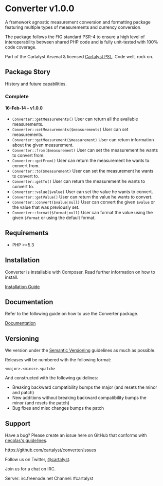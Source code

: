 # Converter v1.0.0

A framework agnostic measurement conversion and formatting package featuring multiple types of measurements and currency conversion.

The package follows the FIG standard PSR-4 to ensure a high level of interoperability between shared PHP code and is fully unit-tested with 100% code coverage.

Part of the Cartalyst Arsenal & licensed [Cartalyst PSL](license.txt). Code well, rock on.

## Package Story

History and future capabilities.

### Complete

#### 16-Feb-14 - v1.0.0

- ```Converter::getMeasurements()``` User can return all the available measurements.
- ```Converter::setMeasurements($measurements)``` User can set measurements.
- ```Converter::getMeasurement($measurement)``` User can return information about the given measurement.
- ```Converter::from($measurement)``` User can set the measurement he wants to convert from.
- ```Converter::getFrom()``` User can return the measurement he wants to convert from.
- ```Converter::to($measurement)``` User can set the measurement he wants to convert to.
- ```Converter::getTo()``` User can return the measurement he wants to convert to.
- ```Converter::value($value)``` User can set the value he wants to convert.
- ```Converter::getValue()``` User can return the value he wants to convert.
- ```Converter::convert($value|null)``` User can convert the given `$value` or the value that was previously set.
- ```Converter::format($format|null)``` User can format the value using the given `$format` or using the default format.

## Requirements

- PHP >=5.3

## Installation

Converter is installable with Composer. Read further information on how to install.

[Installation Guide](http://cartalyst.com/manual/converter/introduction/installation)

## Documentation

Refer to the following guide on how to use the Converter package.

[Documentation](http://cartalyst.com/manual/converter)

## Versioning

We version under the [Semantic Versioning](http://semver.org/) guidelines as much as possible.

Releases will be numbered with the following format:

`<major>.<minor>.<patch>`

And constructed with the following guidelines:

* Breaking backward compatibility bumps the major (and resets the minor and patch)
* New additions without breaking backward compatibility bumps the minor (and resets the patch)
* Bug fixes and misc changes bumps the patch

## Support

Have a bug? Please create an issue here on GitHub that conforms with [necolas's guidelines](https://github.com/necolas/issue-guidelines).

https://github.com/cartalyst/converter/issues

Follow us on Twitter, [@cartalyst](http://twitter.com/cartalyst).

Join us for a chat on IRC.

Server: irc.freenode.net
Channel: #cartalyst
